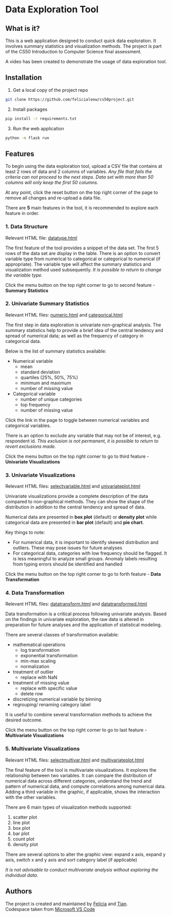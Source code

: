 # Data Exploration Tool 

## What is it? 

This is a web application designed to conduct quick data exploration. It involves summary statistics and visualization methods. The project is part of the CS50 Introduction to Computer Science final assessment.  

A video has been created to demonstrate the usage of data exploration tool. <URL HERE>


## Installation 

1. Get a local copy of the project repo
```sh
git clone https://github.com/felicialeow/cs50project.git
```
2. Install packages 
```sh
pip install -r requirements.txt
```
3. Run the web application 
```sh
python -m flask run 
```

## Features 

To begin using the data exploration tool, upload a CSV file that contains at least 2 rows of data and 2 columns of variables. _Any file that fails the criteria can not proceed to the next steps. Data set with more than 50 columns will only keep the first 50 columns._  
  
At any point, click the reset button on the top right corner of the page to remove all changes and re-upload a data file.  

There are **5** main features in the tool, it is recommended to explore each feature in order.  

### 1. Data Structure 
Relevant HTML file: [datatype.html](templates/datatype.html)

The first feature of the tool provides a snippet of the data set. The first 5 rows of the data set are display in the table. There is an option to convert variable type from numerical to categorical or categorical to numerical (if appropriate). The variable type will affect the summary statistics and visualization method used subsequently. 
_It is possible to return to change the variable type._  

Click the menu button on the top right corner to go to second feature - **Summary Statistics**

### 2. Univariate Summary Statistics 
Relevant HTML files: [numeric.html](templates/numeric.html) and [categorical.html](templates/categorical.html)

The first step in data exploration is univariate non-graphical analysis. The summary statistics help to provide a brief idea of the central tendency and spread of numerical data; as well as the frequency of category in categorical data. 

Below is the list of summary statistics available: 
- Numerical variable
    * mean 
    * standard deviation 
    * quartiles (25%, 50%, 75%)
    * minimum and maximum 
    * number of missing value
- Categorical variable
    * number of unique categories 
    * top frequency
    * number of missing value

Click the link in the page to toggle between numerical variables and categorical variables. 

There is an option to exclude any variable that may not be of interest, e.g. respondent id. _This exclusion is not permanent, it is possible to return to revert exclusions made._  

Click the menu button on the top right corner to go to third feature - **Univariate Visualizations**

### 3. Univariate Visualizations
Relevant HTML files: [selectvariable.html](templates/selectvariable.html) and [univariateplot.html](templates/univariateplot.html)

Univariate visualizations provide a complete description of the data compared to non-graphical methods. They can show the shape of the distribution in addition to the central tendency and spread of data.  

Numerical data are presented in **box plot** (default) or **density plot** while categorical data are presented in **bar plot** (default) and **pie chart**. 

Key things to note: 
* For numerical data, it is important to identify skewed distribution and outliers. These may pose issues for future analyses 
* For categorical data, categories with low frequency should be flagged. It is less meaningful to analyze small groups. Anomaly labels resulting from typing errors should be identified and handled 

Click the menu button on the top right corner to go to forth feature - **Data Transformation**

### 4. Data Transformation 
Relevant HTML files: [datatransform.html](templates/datatransform.html) and [datatransformed.html](templates/datatransformed.html)

Data transformation is a critical process following univariate analysis. Based on the findings in univariate exploration, the raw data is altered in preparation for future analyses and the application of statistical modeling.

There are several classes of transformation available: 
* mathematical operations 
    * log transformation
    * exponential transformation
    * min-max scaling
    * normalization
* treatment of outlier 
    * replace with NaN
* treatment of missing value 
    * replace with specific value 
    * delete row
* discretizing numerical variable by binning 
* regrouping/ renaming category label 

It is useful to combine several transformation methods to achieve the desired outcome. 

Click the menu button on the top right corner to go to last feature - **Multivariate Visualizations**

### 5. Multivariate Visualizations 
Relevant HTML files: [selectmultivar.html](templates/selectmultivar.html) and [multivariateplot.html](templates/multivariateplot.html)

The final feature of the tool is multivariate visualizations. It explores the relationship between two variables. It can compare the distribution of numerical data across different categories, understand the trend and pattern of numerical data, and compute correlations among numerical data. Adding a third variable in the graphic, if applicable, shows the interaction with the other variables. 

There are 6 main types of visualization methods supported:
1. scatter plot 
2. line plot 
3. box plot 
4. bar plot 
5. count plot 
6. density plot 

There are several options to alter the graphic view: expand x axis, expand y axis, switch x and y axis and sort category label (if applicable)

_It is not advisable to conduct multivariate analysis without exploring the individual data._

## Authors  
The project is created and maintained by [Felicia](https://github.com/felicialeow) and [Tian](https://github.com/GTdllab).  
Codespace taken from [Microsoft VS Code](https://github.com/microsoft/vscode-remote-try-python)
